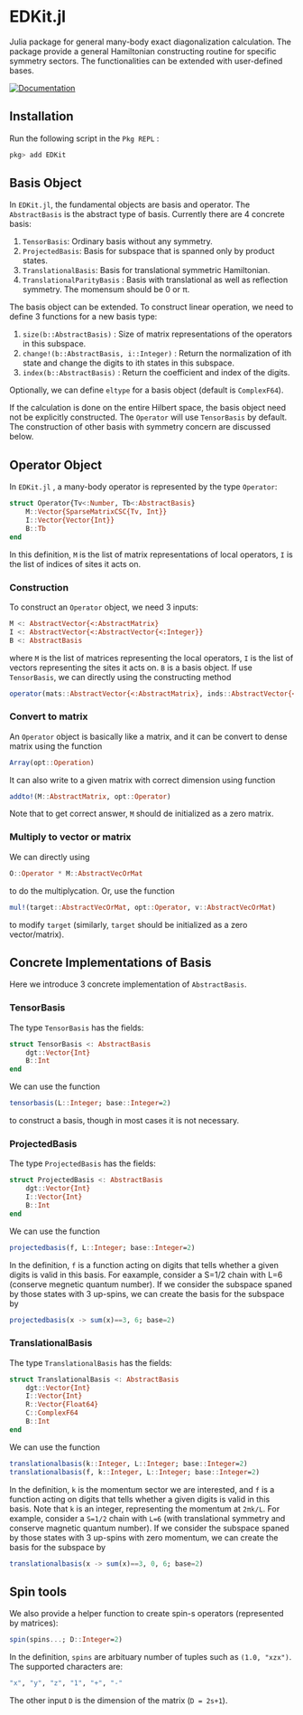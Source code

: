# EDKit.jl

Julia package for general many-body exact diagonalization calculation. The package provide a general Hamiltonian constructing routine for specific symmetry sectors. The functionalities can be extended with user-defined bases.

[![Documentation](https://github.com/jayren3996/EDKit.jl/actions/workflows/documentation.yml/badge.svg)](https://github.com/jayren3996/EDKit.jl/actions/workflows/documentation.yml)

## Installation

Run the following script in the ```Pkg REPL``` :

```julia
pkg> add EDKit
```

## Basis Object

In `EDKit.jl`, the fundamental objects are basis and operator. The `AbstractBasis` is the abstract type of basis. Currently there are 4 concrete basis:

1. `TensorBasis`: Ordinary basis without any symmetry.
2. `ProjectedBasis`: Basis for subspace that is spanned only by product states.
3. `TranslationalBasis`: Basis for translational symmetric Hamiltonian.
4. `TranslationalParityBasis` : Basis with translational as well as reflection symmetry. The momensum should be 0 or π.

The basis object can be extended. To construct linear operation, we need to define 3 functions for a new basis type:

1. `size(b::AbstractBasis)` : Size of matrix representations of the operators in this subspace.
2. `change!(b::AbstractBasis, i::Integer)` : Return the normalization of ith state and change the digits to ith states in this subspace.
3. `index(b::AbstractBasis)` : Return the coefficient and index of the digits.

Optionally, we can define `eltype` for a basis object (default is `ComplexF64`).

If the calculation is done on the entire Hilbert space, the basis object need not be explicitly constructed. The `Operator` will use `TensorBasis` by default. The construction of other basis with symmetry concern are discussed below.

## Operator Object

In `EDKit.jl` , a many-body operator is represented by the type `Operator`:

```julia
struct Operator{Tv<:Number, Tb<:AbstractBasis}
    M::Vector{SparseMatrixCSC{Tv, Int}}
    I::Vector{Vector{Int}}
    B::Tb
end
```

In this definition, `M` is the list of matrix representations of local operators, `I` is the list of indices of sites it acts on.

### Construction

To construct an `Operator` object, we need 3 inputs:

```julia
M <: AbstractVector{<:AbstractMatrix}
I <: AbstractVector{<:AbstractVector{<:Integer}}
B <: AbstractBasis
```

where `M` is the list of matrices representing the local operators, `I` is the list of vectors representing the sites it acts on. `B` is a basis object. If use `TensorBasis`, we can directly using the constructing method

```julia
operator(mats::AbstractVector{<:AbstractMatrix}, inds::AbstractVector{<:AbstractVector}, L::Integer)
```

### Convert to matrix

An `Operator` object is basically like a matrix, and it can be convert to dense matrix using the function

```julia
Array(opt::Operation)
```

It can also write to a given matrix with correct dimension using function

```julia
addto!(M::AbstractMatrix, opt::Operator)
```

Note that to get correct answer, `M` should de initialized as a zero matrix.

### Multiply to vector or matrix

We can directly using

```julia
O::Operator * M::AbstractVecOrMat
```

to do the multiplycation. Or, use the function

```julia
mul!(target::AbstractVecOrMat, opt::Operator, v::AbstractVecOrMat)
```

to modify `target` (similarly, `target` should be initialized as a zero vector/matrix).

## Concrete Implementations of Basis

Here we introduce 3 concrete implementation of `AbstractBasis`.

### TensorBasis

The type `TensorBasis` has the fields:

```julia
struct TensorBasis <: AbstractBasis
    dgt::Vector{Int}
    B::Int
end
```

We can use the function

```julia
tensorbasis(L::Integer; base::Integer=2)
```

to construct a basis, though in most cases it is not necessary.

### ProjectedBasis

The type `ProjectedBasis` has the fields:

```julia
struct ProjectedBasis <: AbstractBasis
    dgt::Vector{Int}
    I::Vector{Int}
    B::Int
end
```

We can use the function

```julia
projectedbasis(f, L::Integer; base::Integer=2)
```

In the definition, `f` is a function acting on digits that tells whether a given digits is valid in this basis. For eaxample, consider a S=1/2 chain with L=6 (conserve megnetic quantum number). If we consider the subspace spaned by those states with 3 up-spins, we can create the basis for the subspace by

```julia
projectedbasis(x -> sum(x)==3, 6; base=2)
```

### TranslationalBasis

The type `TranslationalBasis` has the fields:

```julia
struct TranslationalBasis <: AbstractBasis
    dgt::Vector{Int}
    I::Vector{Int}
    R::Vector{Float64}
    C::ComplexF64
    B::Int
end
```

We can use the function

```julia
translationalbasis(k::Integer, L::Integer; base::Integer=2)
translationalbasis(f, k::Integer, L::Integer; base::Integer=2)
```

In the definition, `k` is the momentum sector we are interested, and `f` is a function acting on digits that tells whether a given digits is valid in this basis. Note that `k` is an integer, representing the momentum at `2πk/L`. For example, consider a `S=1/2` chain with `L=6` (with translational symmetry and conserve magnetic quantum number). If we consider the subspace spaned by those states with 3 up-spins with zero momentum, we can create the basis for the subspace by

```julia
translationalbasis(x -> sum(x)==3, 0, 6; base=2)
```

## Spin tools

We also provide a helper function to create spin-s operators (represented by matrices):

```julia
spin(spins...; D::Integer=2)
```

In the definition, `spins` are arbituary number of tuples such as `(1.0, "xzx")`. The supported characters are:

```julia
"x", "y", "z", "1", "+", "-"
```

The other input `D` is the dimension of the matrix (`D = 2s+1`).

